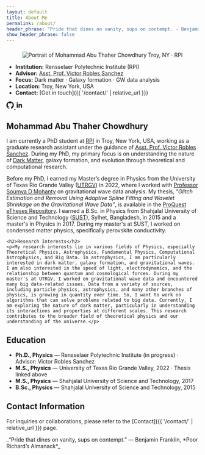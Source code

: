 ```yaml
---
layout: default
title: About Me
permalink: /about/
header_phrase: "Pride that dines on vanity, sups on contempt. - Benjamin Franklin (Poor Richard's Almanack)"
show_header_phrase: false
---
```


<section class="about-grid">
  <!-- Left: photo + quick facts -->
  <div markdown="1">
  <figure style="margin:0; text-align:center;">
    <img class="headshot" src="{{ '/assets/Images/Me.jpg' | relative_url }}" alt="Portrait of Mohammad Abu Thaher Chowdhury" loading="lazy">
    <figcaption class="badge" style="display:inline-block; margin-top:8px;">Troy, NY · RPI</figcaption>
  </figure>

  - **Institution:** Rensselaer Polytechnic Institute (RPI)
  - **Advisor:** [Asst. Prof. Victor Robles Sanchez](https://pages.github.rpi.edu/roblev/vrobles/)
  - **Focus:** Dark matter · Galaxy formation · GW data analysis
  - **Location:** Troy, New York, USA
  - **Contact:** [Get in touch]({{ '/contact/' | relative_url }})

  <div class="socials">
    <a href="https://github.com/matc-thaher" aria-label="GitHub" rel="me" target="_blank">
      <svg viewBox="0 0 24 24" width="20" height="20" fill="currentColor" aria-hidden="true"><path d="M12 .5a12 12 0 0 0-3.79 23.4c.6.11.82-.26.82-.58v-2.2c-3.34.73-4.04-1.61-4.04-1.61-.55-1.41-1.34-1.79-1.34-1.79-1.09-.74.08-.72.08-.72 1.2.08 1.83 1.23 1.83 1.23 1.07 1.83 2.8 1.3 3.48.99.11-.78.42-1.3.77-1.6-2.67-.3-5.47-1.33-5.47-5.9 0-1.3.47-2.37 1.23-3.2-.12-.3-.53-1.52.12-3.17 0 0 1.01-.32 3.3 1.22a11.4 11.4 0 0 1 6.01 0c2.28-1.54 3.29-1.22 3.29-1.22.66 1.65.25 2.87.12 3.17.77.83 1.23 1.9 1.23 3.2 0 4.59-2.81 5.59-5.49 5.89.43.37.82 1.09.82 2.2v3.26c0 .32.21.7.83.58A12 12 0 0 0 12 .5Z"/></svg>
    </a>
    <a href="https://www.linkedin.com/in/thaher608" aria-label="LinkedIn" rel="me" target="_blank">
      <svg viewBox="0 0 24 24" width="20" height="20" fill="currentColor" aria-hidden="true"><path d="M20.45 20.45h-3.55v-5.57c0-1.33-.02-3.04-1.85-3.04-1.85 0-2.13 1.45-2.13 2.95v5.66H9.37V9h3.4v1.56h.05c.47-.9 1.63-1.85 3.36-1.85 3.6 0 4.26 2.37 4.26 5.45v6.29ZM5.34 7.43a2.06 2.06 0 1 1 0-4.12 2.06 2.06 0 0 1 0 4.12Zm-1.78 13.02h3.56V9H3.56v11.45Z"/></svg>
    </a>
  </div>
  </div>

  <!-- Right: name + bio + research interests -->
   <div>
    <h1>Mohammad Abu Thaher Chowdhury</h1>
    <p>I am currently a PhD student at <a href="https://www.rpi.edu/" target="_blank" rel="noopener">RPI</a> in Troy, New York, USA, working as a graduate research assistant under the guidance of
      <a href="https://pages.github.rpi.edu/roblev/vrobles/" target="_blank" rel="noopener">Asst. Prof. Victor Robles Sanchez</a>. During my PhD, my primary focus is on understanding the nature of
      <a href="https://science.nasa.gov/universe/overview/building-blocks/#dark-matter" target="_blank" rel="noopener">Dark Matter</a>, galaxy formation, and evolution through theoretical and computational research.
    </p>
    <p>Before my PhD, I earned my Master’s degree in Physics from the University of Texas Rio Grande Valley (<a href="https://www.utrgv.edu/" target="_blank" rel="noopener">UTRGV</a>) in 2022, where I worked with
      <a href="https://scholar.google.com/citations?user=C2xWWFsAAAAJ&hl=en" target="_blank" rel="noopener">Professor Soumya D Mohanty</a> on gravitational wave data analysis. My thesis,
      <em>"Glitch Estimation and Removal Using Adaptive Spline Fitting and Wavelet Shrinkage on the Gravitational Wave Data"</em>, is available in the
      <a href="https://www.proquest.com/docview/2801919094?pq-origsite=gscholar&fromopenview=true&sourcetype=Dissertations%20&%20Theses" target="_blank" rel="noopener">ProQuest eTheses Repository</a>.
      I earned a B.Sc. in Physics from Shahjalal University of Science and Technology (<a href="https://www.sust.edu/" target="_blank" rel="noopener">SUST</a>), Sylhet, Bangladesh, in 2015 and a master's in Physics in 2017.
      During my master's at SUST, I worked on condensed matter physics, specifically perovskite conductivity.
    </p>

    <h2>Research Interests</h2>
    <p>My research interests lie in various fields of Physics, especially Theoretical Physics, Astrophysics, Fundamental Physics, Computational Astrophysics, and Big Data. In astrophysics, I am particularly interested in dark matter, galaxy formation, and gravitational waves. I am also interested in the speed of light, electrodynamics, and the relationship between quantum and cosmological forces. During my master's at UTRGV, I worked on gravitational wave data and encountered many big data-related issues. Data from a variety of sources, including particle physics, astrophysics, and many other branches of physics, is growing in quantity over time. So, I want to work on algorithms that can solve problems related to big data. Currently, I am exploring the nature of dark matter, particularly in understanding its interactions and properties at different scales. This research contributes to the broader field of theoretical physics and our understanding of the universe.</p>
  </div>
</section>

## Education
- **Ph.D., Physics** — Rensselaer Polytechnic Institute (in progress) · Advisor: Victor Robles Sanchez  
- **M.S., Physics** — University of Texas Rio Grande Valley, 2022 · Thesis linked above  
- **M.S., Physics** — Shahjalal University of Science and Technology, 2017  
- **B.Sc., Physics** — Shahjalal University of Science and Technology, 2015  

## Contact Information
For inquiries or collaborations, please refer to the [Contact]({{ '/contact/' | relative_url }}) page.

<aside class="prose quote-callout" markdown="1">
_“Pride that dines on vanity, sups on contempt.” — Benjamin Franklin, *Poor Richard’s Almanack*_
</aside>
